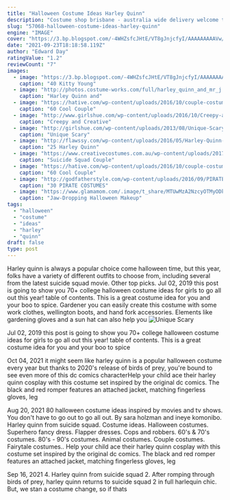 ```yaml
---
title: "Halloween Costume Ideas Harley Quinn"
description: "Costume shop brisbane - australia wide delivery welcome to disguises, brisbane largest costume shop since 1983. With a huge range of fancy dress costumes we have everything you could possibly"
slug: "57068-halloween-costume-ideas-harley-quinn"
engine: "IMAGE"
cover: "https://3.bp.blogspot.com/-4WHZsfcJHtE/VT8gJnjcfyI/AAAAAAAAAVw/Go2DnCkjRm8/s1600/harley_quinn_cosplay_by_igara-d5w7rcj.jpg"
date: "2021-09-23T18:18:58.119Z"
author: "Edward Day"
ratingValue: "1.2"
reviewCount: "7"
images:
  - image: "https://3.bp.blogspot.com/-4WHZsfcJHtE/VT8gJnjcfyI/AAAAAAAAAVw/Go2DnCkjRm8/s1600/harley_quinn_cosplay_by_igara-d5w7rcj.jpg"
    caption: "40 Kitty Young"
  - image: "http://photos.costume-works.com/full/harley_quinn_and_mr_j.jpg"
    caption: "Harley Quinn and"
  - image: "https://hative.com/wp-content/uploads/2016/10/couple-costumes/2-couple-costume-ideas-3.jpg"
    caption: "60 Cool Couple"
  - image: "http://www.girlshue.com/wp-content/uploads/2016/10/Creepy-and-Creative-Halloween-Makeup-Ideas-2016-9.jpg"
    caption: "Creepy and Creative"
  - image: "http://girlshue.com/wp-content/uploads/2013/08/Unique-Scary-Halloween-Costume-Ideas-For-Couples-2013-2014-7.jpg"
    caption: "Unique Scary"
  - image: "http://flawssy.com/wp-content/uploads/2016/05/Harley-Quinn-Makeup.-_-Halloween-Past.jpg"
    caption: "25 Harley Quinn"
  - image: "https://www.creativecostumes.com.au/wp-content/uploads/2017/03/harley-quinn-couple.jpg"
    caption: "Suicide Squad Couple"
  - image: "https://hative.com/wp-content/uploads/2016/10/couple-costumes/12-couple-costume-ideas-6.jpg"
    caption: "60 Cool Couple"
  - image: "http://godfatherstyle.com/wp-content/uploads/2016/09/PIRATE-COSTUME-...0.jpg"
    caption: "30 PIRATE COSTUMES"
  - image: "https://www.glamamom.com/.image/t_share/MTUwMzA2NzcyOTMyODk1NzYx/95814247374fcb1be11ffb1cff8c17e0.jpg"
    caption: "Jaw-Dropping Halloween Makeup"
tags:
  - "halloween"
  - "costume"
  - "ideas"
  - "harley"
  - "quinn"
draft: false
type: post
---
```


Harley quinn is always a popular choice come halloween time, but this year, folks have a variety of different outfits to choose from, including several from the latest suicide squad movie. Other top picks. Jul 02, 2019 this post is going to show you 70+ college halloween costume ideas for girls to go all out this year! table of contents.  This is a great costume idea for you and your boo to spice. Gardener  you can easily create this costume with some work clothes, wellington boots, and hand fork accessories. Elements like gardening gloves and a sun hat can also help you
![Unique Scary](http://girlshue.com/wp-content/uploads/2013/08/Unique-Scary-Halloween-Costume-Ideas-For-Couples-2013-2014-7.jpg "Unique Scary")

Jul 02, 2019 this post is going to show you 70+ college halloween costume ideas for girls to go all out this year! table of contents.  This is a great costume idea for you and your boo to spice
<!--inArticleAds-->

<!--galleryOne-->

Oct 04, 2021 it might seem like harley quinn is a popular halloween costume every year  but thanks to 2020's release of birds of prey, you're bound to see even more of this dc comics characterHelp your child ace their harley quinn cosplay with this costume set inspired by the original dc comics. The black and red romper features an attached jacket, matching fingerless gloves, leg
<!--inArticleAds-->

<!--galleryTwo-->

Aug 20, 2021 80 halloween costume ideas inspired by movies and tv shows. You don't have to go out to go all out. By sara holzman and ineye komonibo.  Harley quinn from suicide squad. Costume ideas. Halloween costumes. Superhero fancy dress. Flapper dresses. Cops and robbers. 60's & 70's costumes. 80's - 90's costumes. Animal costumes. Couple costumes. Fairytale costumes.. Help your child ace their harley quinn cosplay with this costume set inspired by the original dc comics. The black and red romper features an attached jacket, matching fingerless gloves, leg
<!--galleryThree-->

Sep 16, 2021 4. Harley quinn from suicide squad 2. After romping through birds of prey, harley quinn returns to suicide squad 2 in full harlequin chic. But, we stan a costume change, so if thats